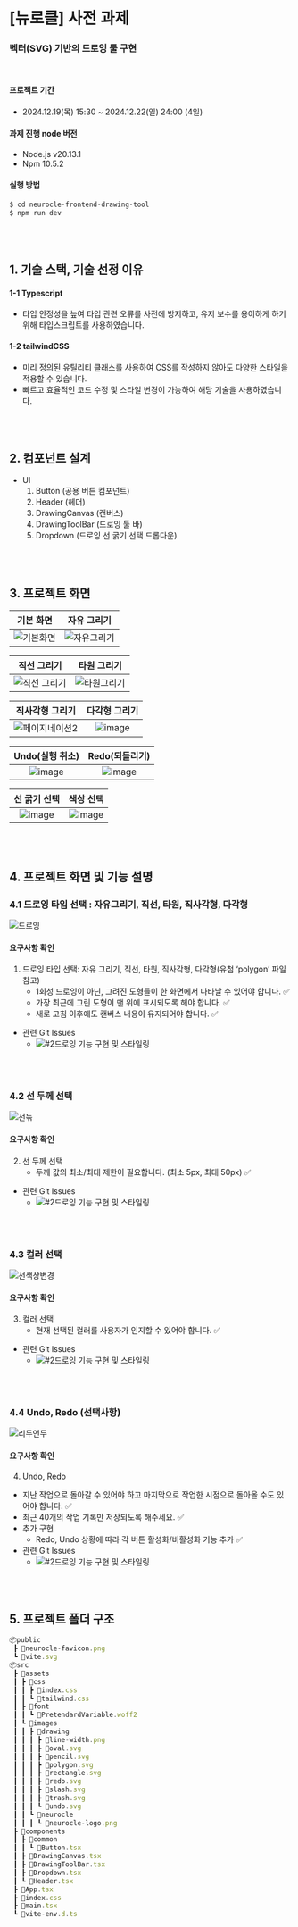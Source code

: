 # [뉴로클] 사전 과제
### 벡터(SVG) 기반의 드로잉 툴 구현
<br />

#### 프로젝트 기간
- 2024.12.19(목) 15:30 ~ 2024.12.22(일) 24:00 (4일)


#### 과제 진행 node 버전
- Node.js v20.13.1
- Npm 10.5.2


#### 실행 방법
``` jsx
$ cd neurocle-frontend-drawing-tool
$ npm run dev
```

<br />
<br />

  
## 1. 기술 스택, 기술 선정 이유
#### 1-1 Typescript
- 타입 안정성을 높여 타입 관련 오류를 사전에 방지하고, 유지 보수를 용이하게 하기 위해 타입스크립트를 사용하였습니다.
#### 1-2 tailwindCSS
- 미리 정의된 유틸리티 클래스를 사용하여 CSS를 작성하지 않아도 다양한 스타일을 적용할 수 있습니다.
- 빠르고 효율적인 코드 수정 및 스타일 변경이 가능하여 해당 기술을 사용하였습니다.


<br />
<br />


## 2. 컴포넌트 설계
- UI
   1. Button (공용 버튼 컴포넌트)
   2. Header (헤더)
   3. DrawingCanvas (캔버스)
   4. DrawingToolBar (드로잉 툴 바)
   5. Dropdown (드로잉 선 굵기 선택 드롭다운)

   
<br />
<br />


## 3. 프로젝트 화면
|기본 화면|자유 그리기|
|:--:|:--:|
|![기본화면](https://github.com/user-attachments/assets/4428ff12-2cac-4a9d-a51e-ab86a20649b1)|![자유그리기](https://github.com/user-attachments/assets/3f1581f4-130d-4b41-a72f-79a1666d5337)|


|직선 그리기| 타원 그리기 |
|:--:|:--:|
|![직선 그리기](https://github.com/user-attachments/assets/0ce4d594-dabe-4b70-abfe-06822bc07f32)|![타원그리기](https://github.com/user-attachments/assets/a4fa2ac0-e97b-4a88-b352-0be05bd36e63)|


|직사각형 그리기|다각형 그리기 |
|:--:|:--:|
|![페이지네이션2](https://github.com/user-attachments/assets/e38d934b-971e-4eef-b2e0-77a417cdb17a)|![image](https://github.com/user-attachments/assets/01d4f00b-5d40-4a44-8642-9896da53a8a8)|

|Undo(실행 취소)| Redo(되돌리기)|
|:--:|:--:|
|![image](https://github.com/user-attachments/assets/7beacdb0-9f70-40d6-98ee-8d56f6fd373e)|![image](https://github.com/user-attachments/assets/a8415205-4013-470d-ae06-0d8e498eafff)|

|선 굵기 선택 | 색상 선택 | 
|:--:|:--:|
|![image](https://github.com/user-attachments/assets/9e66e966-086a-41a1-8afe-f4c35b410f3e)|![image](https://github.com/user-attachments/assets/52104bd3-a355-43d1-950a-6cb16ae1f520)|

<br />
<br />

## 4. 프로젝트 화면 및 기능 설명
### 4.1 드로잉 타입 선택 : 자유그리기, 직선, 타원, 직사각형, 다각형
![드로잉](https://github.com/user-attachments/assets/59e2ab9a-f124-4201-9aa0-10afc797e6ba)

#### 요구사항 확인
1. 드로잉 타입 선택: 자유 그리기, 직선, 타원, 직사각형, 다각형(유첨 ‘polygon’ 파일 참고)
   - 1회성 드로잉이 아닌, 그려진 도형들이 한 화면에서 나타날 수 있어야 합니다. ✅
   - 가장 최근에 그린 도형이 맨 위에 표시되도록 해야 합니다. ✅
   - 새로 고침 이후에도 캔버스 내용이 유지되어야 합니다. ✅
     
- 관련 Git Issues
   - ![#2드로잉 기능 구현 및 스타일링](https://github.com/OH-Neuri/neurocle-frontend-drawing-tool/issues/2)
 
      
          
<br />
<br />
  

### 4.2 선 두께 선택
![선둒](https://github.com/user-attachments/assets/a09adf30-c56a-4e5a-b1c2-9d7ea4c3c8ce)

#### 요구사항 확인
2. 선 두께 선택
   - 두께 값의 최소/최대 제한이 필요합니다. (최소 5px, 최대 50px) ✅
- 관련 Git Issues
   - ![#2드로잉 기능 구현 및 스타일링](https://github.com/OH-Neuri/neurocle-frontend-drawing-tool/issues/2)
 

<br />
<br/ >


### 4.3 컬러 선택
![선색상변경](https://github.com/user-attachments/assets/a95691a4-02b5-4fa5-a5c6-e03ad131a149)


#### 요구사항 확인
3. 컬러 선택
   - 현재 선택된 컬러를 사용자가 인지할 수 있어야 합니다. ✅
- 관련 Git Issues
   - ![#2드로잉 기능 구현 및 스타일링](https://github.com/OH-Neuri/neurocle-frontend-drawing-tool/issues/2)


<br />
<br/ >


### 4.4 Undo, Redo (선택사항)
![리두언두](https://github.com/user-attachments/assets/4209938a-6b15-45a1-a631-1fcf5491e876)

#### 요구사항 확인
4. Undo, Redo
  - 지난 작업으로 돌아갈 수 있어야 하고 마지막으로 작업한 시점으로 돌아올 수도 있어야 합니다. ✅
  - 최근 40개의 작업 기록만 저장되도록 해주세요. ✅
- 추가 구현
  - Redo, Undo 상황에 따라 각 버튼 활성화/비활성화 기능 추가  ✅
- 관련 Git Issues
  - ![#2드로잉 기능 구현 및 스타일링](https://github.com/OH-Neuri/neurocle-frontend-drawing-tool/issues/2)
 

<br />
<br/ >

## 5. 프로젝트 폴더 구조
``` jsx
📦public
 ┣ 📜neurocle-favicon.png
 ┗ 📜vite.svg
📦src
 ┣ 📂assets
 ┃ ┣ 📂css
 ┃ ┃ ┣ 📜index.css
 ┃ ┃ ┗ 📜tailwind.css
 ┃ ┣ 📂font
 ┃ ┃ ┗ 📜PretendardVariable.woff2
 ┃ ┗ 📂images
 ┃ ┃ ┣ 📂drawing
 ┃ ┃ ┃ ┣ 📜line-width.png
 ┃ ┃ ┃ ┣ 📜oval.svg
 ┃ ┃ ┃ ┣ 📜pencil.svg
 ┃ ┃ ┃ ┣ 📜polygon.svg
 ┃ ┃ ┃ ┣ 📜rectangle.svg
 ┃ ┃ ┃ ┣ 📜redo.svg
 ┃ ┃ ┃ ┣ 📜slash.svg
 ┃ ┃ ┃ ┣ 📜trash.svg
 ┃ ┃ ┃ ┗ 📜undo.svg
 ┃ ┃ ┗ 📂neurocle
 ┃ ┃ ┃ ┗ 📜neurocle-logo.png
 ┣ 📂components
 ┃ ┣ 📂common
 ┃ ┃ ┗ 📜Button.tsx
 ┃ ┣ 📜DrawingCanvas.tsx
 ┃ ┣ 📜DrawingToolBar.tsx
 ┃ ┣ 📜Dropdown.tsx
 ┃ ┗ 📜Header.tsx
 ┣ 📜App.tsx
 ┣ 📜index.css
 ┣ 📜main.tsx
 ┗ 📜vite-env.d.ts
```
